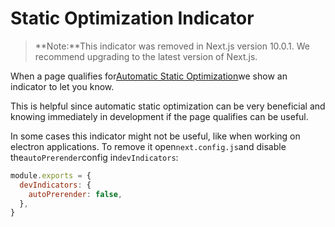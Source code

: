 # Static Optimization Indicator

> **Note:**This indicator was removed in Next.js version 10.0.1. We recommend upgrading to the latest version of Next.js.

When a page qualifies for[Automatic Static Optimization](/docs/guide/advanced-features/automatic-static-optimization)we show an indicator to let you know.

This is helpful since automatic static optimization can be very beneficial and knowing immediately in development if the page qualifies can be useful.

In some cases this indicator might not be useful, like when working on electron applications. To remove it open`next.config.js`and disable the`autoPrerender`config in`devIndicators`:

```js
module.exports = {
  devIndicators: {
    autoPrerender: false,
  },
}

```
